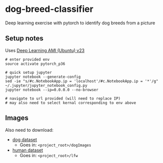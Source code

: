 # dog-breed-classifier
Deep learning exercise with pytorch to identify dog breeds from a picture


## Setup notes
Uses [Deep Learning AMI (Ubuntu) v23](https://aws.amazon.com/marketplace/pp/B077GCH38C) 

```
# enter provided env
source activate pytorch_p36

# quick setup jupyter
jupyter notebook --generate-config
sed -ie "s/#c.NotebookApp.ip = 'localhost'/#c.NotebookApp.ip = '*'/g" ~/.jupyter/jupyter_notebook_config.py
jupyter notebook --ip=0.0.0.0 --no-browser

# navigate to url provided (will need to replace IP)
# may also need to select kernal corresponding to env above
```

## Images

Also need to download:
- [dog dataset](https://s3-us-west-1.amazonaws.com/udacity-aind/dog-project/dogImages.zip)
  - Goes in: `<project_root>/dogImages`
- [human dataset](https://s3-us-west-1.amazonaws.com/udacity-aind/dog-project/lfw.zip)
  - Goes in: `<project_root>/lfw`
